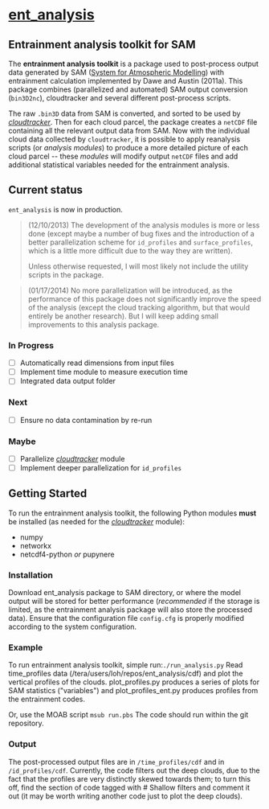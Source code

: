 [ent_analysis](https://github.com/lorenghoh/ent_analysis "ent_analysis")
==========

## Entrainment analysis toolkit for SAM ##
The **entrainment analysis toolkit** is a package used to post-process output data generated by SAM ([System for Atmospheric Modelling](http://rossby.msrc.sunysb.edu/~marat/SAM.html)) with entrainment calculation implemented by Dawe and Austin (2011a). This package combines (parallelized and automated) SAM output conversion (```bin3D2nc```), cloudtracker and several different post-process scripts. 

 The raw ```.bin3D``` data from SAM is converted, and sorted to be used by  [*cloudtracker*](https://github.com/freedryk/cloudtracker). Then for each cloud parcel, the package creates a ```netCDF``` file containing all the relevant output data from SAM. Now with the individual cloud data collected by ```cloudtracker```, it is possible to apply reanalysis scripts (or *analysis modules*) to produce a more detailed picture of each cloud parcel -- these *modules* will modify output ```netCDF``` files and add additional statistical variables needed for the entrainment analysis. 

## Current status ##
```ent_analysis``` is now in production.

> (12/10/2013) The development of the analysis modules is more or less done (except maybe a number of bug fixes and the introduction of a better parallelization scheme for ```id_profiles``` and ```surface_profiles```, which is a little more difficult due to the way they are written). 
>
> Unless otherwise requested, I will most likely not include the utility scripts in the package.

> (01/17/2014) No more parallelization will be introduced, as the performance of this package does not significantly improve the speed of the analysis (except the cloud tracking algorithm, but that would entirely be another research). But I will keep adding small improvements to this analysis package. 

### In Progress ###
- [ ] Automatically read dimensions from input files
- [ ] Implement time module to measure execution time
- [ ] Integrated data output folder

### Next ###
- [ ] Ensure no data contamination by re-run

### Maybe ###
- [ ] Parallelize [*cloudtracker*](https://github.com/freedryk/cloudtracker) module 
- [ ] Implement deeper parallelization for ```id_profiles```

## Getting Started ##
 To run the entrainment analysis toolkit, the following Python modules **must** be installed (as needed for the [*cloudtracker*](https://github.com/freedryk/cloudtracker) module):

- numpy
- networkx
- netcdf4-python *or* pupynere

### Installation ###
Download ent_analysis package to SAM directory, or where the model output will be stored for better performance (*recommended* if the storage is limited, as the entrainment analysis package will also store the processed data). Ensure that the configuration file ```config.cfg``` is properly modified according to the system configuration. 

### Example ###
 To run entrainment analysis toolkit, simple run:```./run_analysis.py```
 Read time_profiles data (/tera/users/loh/repos/ent_analysis/cdf) and plot the vertical profiles of the clouds. plot_profiles.py produces a series of plots for SAM statistics ("variables") and plot_profiles_ent.py produces profiles from the entrainment codes.

Or, use the MOAB script ```msub run.pbs```
 The code should run within the git repository.

### Output ###
The post-processed output files are in ```/time_profiles/cdf``` and in ```/id_profiles/cdf```. 
 Currently, the code filters out the deep clouds, due to the fact that the profiles are very distinctly skewed towards them; to turn this off, find the section of code tagged with # Shallow filters and comment it out (it may be worth writing another code just to plot the deep clouds).

